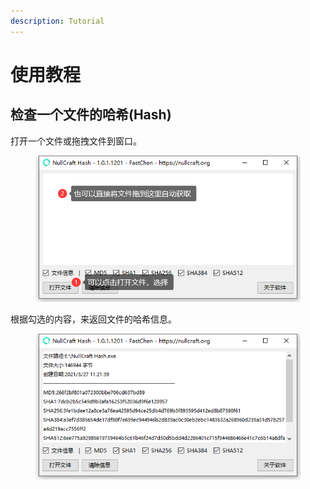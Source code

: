 ```yaml
---
description: Tutorial
---
```


# 使用教程

## 检查一个文件的哈希(Hash)

打开一个文件或拖拽文件到窗口。

<div align="left">

<figure><img src="../../.gitbook/assets/hash_1.png" alt=""><figcaption></figcaption></figure>

</div>

根据勾选的内容，来返回文件的哈希信息。

<div align="left">

<figure><img src="../../.gitbook/assets/hash_2.png" alt=""><figcaption></figcaption></figure>

</div>
